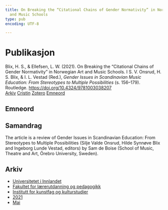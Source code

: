 ```yaml
---
title: On Breaking the “Citational Chains of Gender Normativity” in Norwegian Art
  and Music Schools
type: pub
encoding: UTF-8

---
```

<h1>Publikasjon</h1>
<article id="csl-bib-container-X7UW47WJ" class="csl-bib-container">
  <div class="csl-bib-body"> <div class="csl-entry">Blix, H. S., &#38; Ellefsen, L. W. (2021). On Breaking the “Citational Chains of Gender Normativity” in Norwegian Art and Music Schools. I S. V. Onsrud, H. S. Blix, &#38; I. L. Vestad (Red.), <i>Gender Issues in Scandinavian Music Education: From Stereotypes to Multiple Possibilities</i> (s. 156–179). Routledge. <a href="https://doi.org/10.4324/9781003038207">https://doi.org/10.4324/9781003038207</a></div> </div>
  <div class="csl-bib-buttons">
    <a href="#taxonomy-article-X7UW47WJ" alt="archive" class="csl-bib-button">Arkiv</a>
    <a href="https://app.cristin.no/results/show.jsf?id=1910581" alt="Cristin" class="csl-bib-button">Cristin</a>
    <a href="http://zotero.org/groups/5881554/items/X7UW47WJ" alt="Zotero" class="csl-bib-button">Zotero</a>
    <a href="#keywords-article-X7UW47WJ" alt="keywords" class="csl-bib-button">Emneord</a>
  </div>
  <div id="csl-bib-meta-container-X7UW47WJ"></div>
</article>
<div id="csl-bib-meta-X7UW47WJ" class="csl-bib-meta">
  <article id="keywords-article-X7UW47WJ" class="keywords-article">
    <h1>Emneord</h1>
    
  </article>
  <article id="abstract-article-X7UW47WJ" class="abstract-article">
    <h1>Samandrag</h1>
    The article is a review of Gender Issues in Scandinavian Education: From Stereotypes to Multiple Possibilities (Silje Valde Onsrud, Hilde Synnøve Blix and Ingeborg Lunde Vestad, editors) by Sam de Boise (School of Music, Theatre and Art, Örebro University, Sweden).
  </article>
  <article id="taxonomy-article-X7UW47WJ" class="taxonomy-article">
    <h1>Arkiv</h1>
    <ul>
      <li>
        <a href="/nn/archive/?key=3DCRN523">Universitetet i Innlandet</a>
      </li>
      <li>
        <a href="/nn/archive/?key=WYNZA47F">Fakultet for lærerutdanning og pedagogikk</a>
      </li>
      <li>
        <a href="/nn/archive/?key=VBB2T4VJ">Institutt for kunstfag og kulturstudier</a>
      </li>
      <li>
        <a href="/nn/archive/?key=EU3ABISV">2021</a>
      </li>
      <li>
        <a href="/nn/archive/?key=A9AXFQI6">Mai</a>
      </li>
    </ul>
  </article>
</div>
